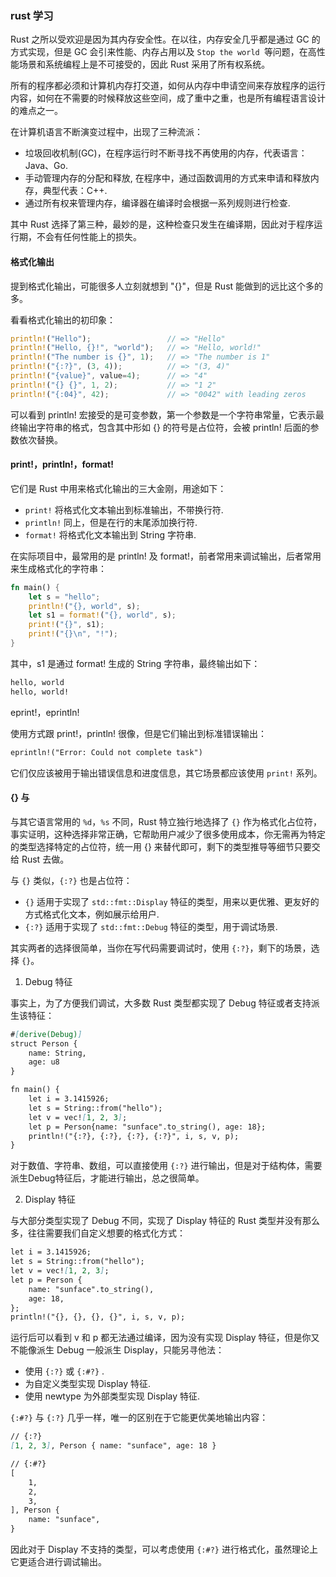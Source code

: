 ### rust 学习

Rust 之所以受欢迎是因为其内存安全性。在以往，内存安全几乎都是通过 GC 的方式实现，但是 GC 会引来性能、内存占用以及 `Stop the world `等问题，在高性能场景和系统编程上是不可接受的，因此 Rust 采用了所有权系统。

所有的程序都必须和计算机内存打交道，如何从内存中申请空间来存放程序的运行内容，如何在不需要的时候释放这些空间，成了重中之重，也是所有编程语言设计的难点之一。

在计算机语言不断演变过程中，出现了三种流派：

* 垃圾回收机制(GC)，在程序运行时不断寻找不再使用的内存，代表语言：Java、Go.
* 手动管理内存的分配和释放, 在程序中，通过函数调用的方式来申请和释放内存，典型代表：C++.
* 通过所有权来管理内存，编译器在编译时会根据一系列规则进行检查.

其中 Rust 选择了第三种，最妙的是，这种检查只发生在编译期，因此对于程序运行期，不会有任何性能上的损失。

#### 格式化输出

提到格式化输出，可能很多人立刻就想到 "{}"，但是 Rust 能做到的远比这个多的多。

看看格式化输出的初印象：
```rust
println!("Hello");                 // => "Hello"
println!("Hello, {}!", "world");   // => "Hello, world!"
println!("The number is {}", 1);   // => "The number is 1"
println!("{:?}", (3, 4));          // => "(3, 4)"
println!("{value}", value=4);      // => "4"
println!("{} {}", 1, 2);           // => "1 2"
println!("{:04}", 42);             // => "0042" with leading zeros
```

可以看到 println! 宏接受的是可变参数，第一个参数是一个字符串常量，它表示最终输出字符串的格式，包含其中形如 {} 的符号是占位符，会被 println! 后面的参数依次替换。

#### print!，println!，format!

它们是 Rust 中用来格式化输出的三大金刚，用途如下：

* `print!` 将格式化文本输出到标准输出，不带换行符.
* `println!` 同上，但是在行的末尾添加换行符.
* `format!` 将格式化文本输出到 String 字符串.

在实际项目中，最常用的是 println! 及 format!，前者常用来调试输出，后者常用来生成格式化的字符串：
```rust
fn main() {
    let s = "hello";
    println!("{}, world", s);
    let s1 = format!("{}, world", s);
    print!("{}", s1);
    print!("{}\n", "!");
}
```

其中，s1 是通过 format! 生成的 String 字符串，最终输出如下：
```markdown
hello, world
hello, world!
```

eprint!，eprintln!

使用方式跟 print!，println! 很像，但是它们输出到标准错误输出：
```markdown
eprintln!("Error: Could not complete task")
```
它们仅应该被用于输出错误信息和进度信息，其它场景都应该使用 `print!` 系列。


#### {} 与

与其它语言常用的 `%d`，`%s` 不同，Rust 特立独行地选择了 `{}` 作为格式化占位符，事实证明，这种选择非常正确，它帮助用户减少了很多使用成本，你无需再为特定的类型选择特定的占位符，统一用 {} 来替代即可，剩下的类型推导等细节只要交给 Rust 去做。

与 `{}` 类似，`{:?}` 也是占位符：

* `{}` 适用于实现了 `std::fmt::Display` 特征的类型，用来以更优雅、更友好的方式格式化文本，例如展示给用户.
* `{:?}` 适用于实现了 `std::fmt::Debug` 特征的类型，用于调试场景.

其实两者的选择很简单，当你在写代码需要调试时，使用 `{:?}`，剩下的场景，选择 `{}`。


1. Debug 特征

事实上，为了方便我们调试，大多数 Rust 类型都实现了 Debug 特征或者支持派生该特征：

```markdown
#[derive(Debug)]
struct Person {
    name: String,
    age: u8
}

fn main() {
    let i = 3.1415926;
    let s = String::from("hello");
    let v = vec![1, 2, 3];
    let p = Person{name: "sunface".to_string(), age: 18};
    println!("{:?}, {:?}, {:?}, {:?}", i, s, v, p);
}
```
对于数值、字符串、数组，可以直接使用 `{:?}` 进行输出，但是对于结构体，需要派生Debug特征后，才能进行输出，总之很简单。

2. Display 特征

与大部分类型实现了 Debug 不同，实现了 Display 特征的 Rust 类型并没有那么多，往往需要我们自定义想要的格式化方式：
```markdown
let i = 3.1415926;
let s = String::from("hello");
let v = vec![1, 2, 3];
let p = Person {
    name: "sunface".to_string(),
    age: 18,
};
println!("{}, {}, {}, {}", i, s, v, p);
```
运行后可以看到 v 和 p 都无法通过编译，因为没有实现 Display 特征，但是你又不能像派生 Debug 一般派生 Display，只能另寻他法：

* 使用 `{:?}` 或 `{:#?}` .
* 为自定义类型实现 Display 特征.
* 使用 newtype 为外部类型实现 Display 特征.


`{:#?}` 与 `{:?}` 几乎一样，唯一的区别在于它能更优美地输出内容：
```markdown
// {:?}
[1, 2, 3], Person { name: "sunface", age: 18 }

// {:#?}
[
    1,
    2,
    3,
], Person {
    name: "sunface",
}
```
因此对于 Display 不支持的类型，可以考虑使用 `{:#?}` 进行格式化，虽然理论上它更适合进行调试输出。





